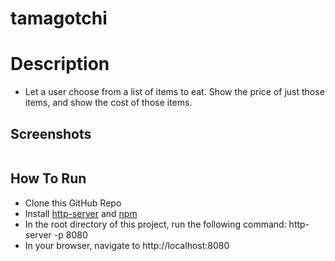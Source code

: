 # tamagotchi

# Description
* Let a user choose from a list of items to eat. Show the price of just those items, and show the cost of those items.

## Screenshots
![]()

## How To Run
* Clone this GitHub Repo
* Install [http-server](https://www.npmjs.com/package/http-server) and [npm](https://www.npmjs.com)
* In the root directory of this project, run the following command: http-server -p 8080
* In your browser, navigate to http://localhost:8080

